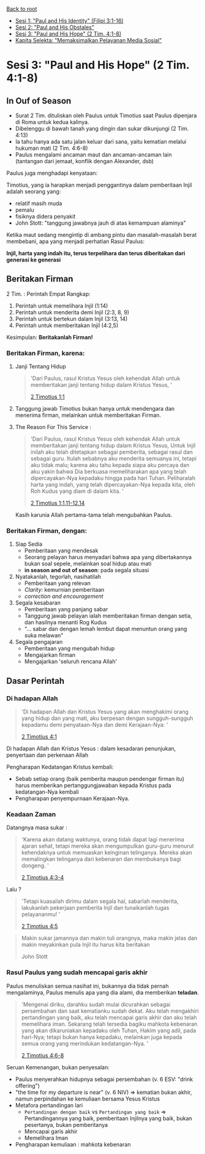 [Back to root]("/../README.md")
- [Sesi 1: "Paul and His Identity" (Filipi 3:1-16)](01-paul_and_his_identity.md)
- [Sesi 2: "Paul and His Obstales"](02-paul_and_his_obstacles.md)
- [Sesi 3: "Paul and His Hope" (2 Tim. 4:1-8)](03-paul_and_his_hope.md)
- [Kapita Selekta: "Memaksimalkan Pelayanan Media Sosial"](04-memaksimalkan_pelayanan_media_sosial.md)

# Sesi 3: "Paul and His Hope" (2 Tim. 4:1-8)

## In Ouf of Season

- Surat 2 Tim. dituliskan oleh Paulus untuk Timotius saat Paulus dipenjara di Roma untuk kedua kalinya.
- Dibelenggu di bawah tanah yang dingin dan sukar dikunjungi (2 Tim. 4:13)
- Ia tahu hanya ada satu jalan keluar dari sana, yaitu kematian melalui hukuman mati (2 Tim. 4:6-8)
- Paulus mengalami ancaman maut dan ancaman-ancaman lain (tantangan dari jemaat, konflik dengan Alexander, dsb)

Paulus juga menghadapi kenyataan:

Timotius, yang ia harapkan menjadi penggantinya dalam pemberitaan Injil adalah seorang yang:
  - relatif masih muda
  - pemalu
  - fisiknya didera penyakit
  - John Stott: "tanggung jawabnya jauh di atas kemampuan alaminya"

Ketika maut sedang mengintip di ambang pintu dan masalah-masalah berat membebani, apa yang menjadi perhatian Rasul Paulus:

**Injil, harta yang indah itu, terus terpelihara dan terus diberitakan dari generasi ke generasi**

## Beritakan Firman

2 Tim. : Perintah Empat Rangkap:

1. Perintah untuk memelihara Injil (1:14)
2. Perintah untuk menderita demi Injil (2:3, 8, 9)
3. Perintah untuk bertekun dalam Injil (3:13, 14)
4. Perintah untuk memberitakan Injil (4:2,5)

Kesimpulan: **Beritakanlah Firman!**

### Beritakan Firman, karena:

1. Janji Tentang Hidup
   
   > 'Dari Paulus, rasul Kristus Yesus oleh kehendak Allah untuk memberitakan janji tentang hidup dalam Kristus Yesus, '
   >
   > [2 Timotius 1:1](https://my.bible.com/bible/306/2TI.1.1)

2. Tanggung jawab Timotius bukan hanya untuk mendengara dan menerima firman, melainkan untuk memberitakan Firman.
3. The Reason For This Service :
   
   > 'Dari Paulus, rasul Kristus Yesus oleh kehendak Allah untuk memberitakan janji tentang hidup dalam Kristus Yesus, Untuk Injil inilah aku telah ditetapkan sebagai pemberita, sebagai rasul dan sebagai guru. Itulah sebabnya aku menderita semuanya ini, tetapi aku tidak malu; karena aku tahu kepada siapa aku percaya dan aku yakin bahwa Dia berkuasa memeliharakan apa yang telah dipercayakan-Nya kepadaku hingga pada hari Tuhan. Peliharalah harta yang indah, yang telah dipercayakan-Nya kepada kita, oleh Roh Kudus yang diam di dalam kita. '
   >
   > [2 Timotius 1:1,11-12,14](https://my.bible.com/bible/306/2TI.1.1,11-12,14)

   Kasih karunia Allah pertama-tama telah mengubahkan Paulus.

### Beritakan Firman, dengan:

1. Siap Sedia
   - Pemberitaan yang mendesak
   - Seorang pelayan harus menyadari bahwa apa yang dibertakannya bukan soal sepele, melainkan soal hidup atau mati
   - **in season and out of season**: pada segala situasi
2. Nyatakanlah, tegorlah, nasihatilah
   - Pemberitaan yang relevan
   - *Clarity*: kemurnian pemberitaan
   - *correction and encouragement*
3. Segala kesabaran
   - Pemberitaan yang panjang sabar
   - Tanggung jawab pelayan ialah memberitakan firman dengan setia, dan hasilnya menanti Rog Kudus
   - "... sabar dan dengan lemah lembut dapat menuntun orang yang suka melawan"
4. Segala pengajaran
   - Pemberitaan yang mengubah hidup
   - Mengajarkan firman
   - Mengajarkan 'seluruh rencana Allah'

## Dasar Perintah

### Di hadapan Allah

> 'Di hadapan Allah dan Kristus Yesus yang akan menghakimi orang yang hidup dan yang mati, aku berpesan dengan sungguh-sungguh kepadamu demi penyataan-Nya dan demi Kerajaan-Nya: '
>
> [2 Timotius 4:1](https://my.bible.com/bible/306/2TI.4.1)

Di hadapan Allah dan Kristus Yesus : dalam kesadaran penunjukan, penyertaan dan perkenaan Allah

Pengharapan Kedatangan Kristus kembali:
- Sebab setiap orang (baik pemberita maupun pendengar firman itu) harus memberikan pertanggungjawaban kepada Kristus pada kedatangan-Nya kembali
- Pengharapan penyempurnaan Kerajaan-Nya.

### Keadaan Zaman

Datangnya masa sukar :

> 'Karena akan datang waktunya, orang tidak dapat lagi menerima ajaran sehat, tetapi mereka akan mengumpulkan guru-guru menurut kehendaknya untuk memuaskan keinginan telinganya. Mereka akan memalingkan telinganya dari kebenaran dan membukanya bagi dongeng. '
>
> [2 Timotius 4:3-4](https://my.bible.com/bible/306/2TI.4.3-4)

Lalu ?

> 'Tetapi kuasailah dirimu dalam segala hal, sabarlah menderita, lakukanlah pekerjaan pemberita Injil dan tunaikanlah tugas pelayananmu! '
>
> [2 Timotius 4:5](https://my.bible.com/bible/306/2TI.4.5)

> Makin sukar jamannya dan makin tuli orangnya, maka makin jelas dan makin meyakinkan pula Injil itu harus kita beritakan
> 
> John Stott

### Rasul Paulus yang sudah mencapai garis akhir

Paulus menuliskan semua nasihat ini, bukannya dia tidak pernah mengalaminya, Paulus menulis apa yang dia alami, dia memberikan **teladan**.

> 'Mengenai diriku, darahku sudah mulai dicurahkan sebagai persembahan dan saat kematianku sudah dekat. Aku telah mengakhiri pertandingan yang baik, aku telah mencapai garis akhir dan aku telah memelihara iman. Sekarang telah tersedia bagiku mahkota kebenaran yang akan dikaruniakan kepadaku oleh Tuhan, Hakim yang adil, pada hari-Nya; tetapi bukan hanya kepadaku, melainkan juga kepada semua orang yang merindukan kedatangan-Nya. '
>
> [2 Timotius 4:6-8](https://my.bible.com/bible/306/2TI.4.6-8)

Seruan Kemenangan, bukan penyesalan:
- Paulus menyerahkan hidupnya sebagai persembahan (v. 6 ESV: "drink offering")
- "the time for my departure is near" (v. 6 NIV) => kematian bukan akhir, namun perpindahan ke kemuliaan bersama Yesus Kristus
- Metafora pertandingan lari
  - `Pertandingan dengan baik` vs `Pertandingan yang baik` => Pertandingannya yang baik, pemberitaan Injilnya yang baik, bukan pesertanya, bukan pemberitanya
  - Mencapai garis akhir
  - Memelihara Iman
- Pengharapan kemuliaan : mahkota kebenaran
